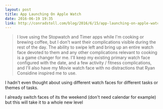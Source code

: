 ```yaml
---
layout: post
title: App Launching On Apple Watch
date: 2016-06-19 19:35
link: http://conradstoll.com/blog/2016/6/15/app-launching-on-apple-watch
---
```


> I love using the Stopwatch and Timer apps while I'm cooking or brewing coffee, but I don't want their complications visible during the rest of the day. The ability to swipe left and bring up an entire watch face devoted to them and any other complications relevant to cooking is a game changer for me. I'll keep my existing primary watch face configured with the date, and a few activity / fitness complications, and I'll also have my Movie watch face with no distractions that Ryan Considine inspired me to use.

I hadn't even thought about using different watch faces for different tasks or themes of tasks. 

I already switch faces of its the weekend (don't need calendar for example) but this will take it to a whole new level